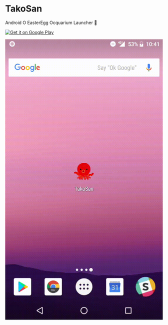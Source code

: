 # TakoSan

Android O EasterEgg Ocquarium Launcher 🐙

<a href='https://play.google.com/store/apps/details?id=com.os.operando.takosan&pcampaignid=MKT-Other-global-all-co-prtnr-py-PartBadge-Mar2515-1'><img alt='Get it on Google Play' src='https://play.google.com/intl/en_us/badges/images/generic/en_badge_web_generic.png' width="400"/></a>

![](./arts/takosan.gif)
